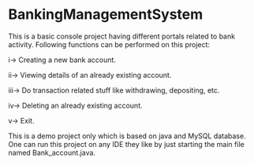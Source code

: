 # BankingManagementSystem
This is a basic console project having different portals related to bank activity.
Following functions can be performed on this project:

i-> Creating a new bank account.

ii-> Viewing details of an already existing account.

iii-> Do transaction related stuff like withdrawing, depositing, etc.

iv-> Deleting an already existing account.

v-> Exit.

This is a demo project only which is based on java and MySQL database. One can run this project on any IDE they like by just starting the main file named Bank_account.java.
